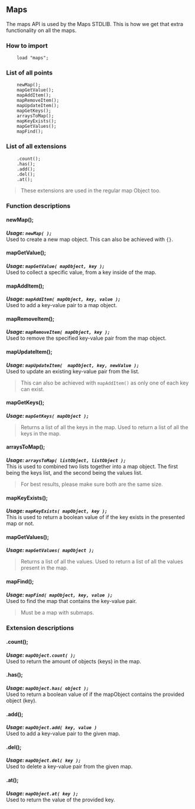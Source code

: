 ## Maps
The maps API is used by the Maps STDLIB. This is how we get that extra functionality on all the maps.

### How to import
~~~ mani
    load "maps";
~~~

### List of all points
~~~ mani
    newMap();
    mapGetValue();
    mapAddItem();
    mapRemoveItem();
    mapUpdateItem();
    mapGetKeys();
    arraysToMap();
    mapKeyExists();
    mapGetValues();
    mapFind();
~~~

### List of all extensions
~~~ mani
    .count();
    .has();
    .add();
    .del();
    .at();
~~~

> These extensions are used in the regular map Object too.

### Function descriptions

#### newMap();
***Usage: `newMap( );`***<br />
Used to create a new map object. This can also be achieved with `{}`.

#### mapGetValue();
***Usage: `mapGetValue( mapObject, key );`***<br />
Used to collect a specific value, from a key inside of the map.

#### mapAddItem();
***Usage: `mapAddItem( mapObject, key, value );`***<br />
Used to add a key-value pair to a map object.

#### mapRemoveItem();
***Usage: `mapRemoveItem( mapObject, key );`***<br />
Used to remove the specified key-value pair from the map object.

#### mapUpdateItem();
***Usage: `mapUpdateItem(  mapObject, key, newValue );`***<br />
Used to update an existing key-value pair from the list.
> This can also be achieved with `mapAddItem()` as only one of each key can exist.

#### mapGetKeys();
***Usage: `mapGetKeys( mapObject );`***<br />
> Returns a list of all the keys in the map.
Used to return a list of all the keys in the map.

#### arraysToMap();
***Usage: `arraysToMap( listObject, listObject );`***<br />
This is used to combined two lists together into a map object. The first being the keys list, and the second being the values list.
> For best results, please make sure both are the same size.

#### mapKeyExists();
***Usage: `mapKeyExists( mapObject, key );`***<br />
This is used to return a boolean value of if the key exists in the presented map or not.

#### mapGetValues();
***Usage: `mapGetValues( mapObject );`***<br />
> Returns a list of all the values.
Used to return a list of all the values present in the map.

#### mapFind();
***Usage: `mapFind( mapObject, key, value );`***<br />
Used to find the map that contains the key-value pair.
> Must be a map with submaps.


### Extension descriptions

#### .count();
***Usage: `mapObject.count( );`***<br />
Used to return the amount of objects (keys) in the map.

#### .has();
***Usage: `mapObject.has( object );`***<br />
Used to return a boolean value of if the mapObject contains the provided object (key).

#### .add();
***Usage: `mapObject.add( key, value )`***<br />
Used to add a key-value pair to the given map.

#### .del();
***Usage: `mapObject.del( key );`***<br />
Used to delete a key-value pair from the given map.

#### .at();
***Usage: `mapObject.at( key );`***<br />
Used to return the value of the provided key.

